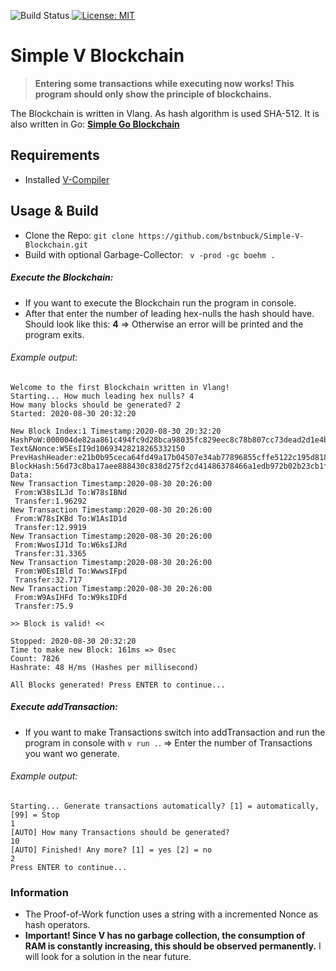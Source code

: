 ![Build Status](https://github.com/bstnbuck/Simple-V-Blockchain/workflows/Simple-V-Blockchain/badge.svg)
[![License: MIT](https://img.shields.io/badge/License-MIT-blue.svg)](https://github.com/bstnbuck/Simple-Go-Blockchain/blob/master/LICENSE)
# Simple V Blockchain

>**Entering some transactions while executing now works! This program should only show the principle of blockchains.**

The Blockchain is written in Vlang. As hash algorithm is used SHA-512.
It is also written in Go: [**Simple Go Blockchain**](https://github.com/bstnbuck/Simple-Go-Blockchain)

## Requirements
- Installed [V-Compiler](https://github.com/vlang/v)

## Usage & Build
* Clone the Repo: `git clone https://github.com/bstnbuck/Simple-V-Blockchain.git`
* Build with optional Garbage-Collector: ``` v -prod -gc boehm .```

##### Execute the Blockchain:
* If you want to execute the Blockchain run the program in console.
* After that enter the number of leading hex-nulls the hash should have. Should look like this: **4**
    => Otherwise an error will be printed and the program exits.

###### Example output:
```
Welcome to the first Blockchain written in Vlang!
Starting... How much leading hex nulls? 4
How many blocks should be generated? 2
Started: 2020-08-30 20:32:20

New Block Index:1 Timestamp:2020-08-30 20:32:20
HashPoW:000004de82aa861c494fc9d28bca98035fc829eec8c78b807cc73dead2d1e4b3086d856554781a1eba245fc6356db6ca472e0769fd0e65338eb6c9662551d5f5
Text&Nonce:W5EsII9d10693428218265332150
PrevHashHeader:e21b0b95ceca64fd49a17b04507e34ab77896855cffe5122c195d818d9ca393aedcc4d5644a2001cabd4ddcc2d57a88100b335d6ab90b01bb6ed7e9700b33804
BlockHash:56d73c8ba17aee888430c838d275f2cd41486378466a1edb972b02b23cb1f2479ea828249bb17e467bcb554ec6fa831aefe983da1e5e8b6aaced4700f12a5c5a
Data:
New Transaction Timestamp:2020-08-30 20:26:00
 From:W38sILJd To:W78sIBNd
 Transfer:1.96292
New Transaction Timestamp:2020-08-30 20:26:00
 From:W78sIKBd To:W1AsID1d
 Transfer:12.9919
New Transaction Timestamp:2020-08-30 20:26:00
 From:WwosIJ1d To:W6ksIJRd
 Transfer:31.3365
New Transaction Timestamp:2020-08-30 20:26:00
 From:W0EsIBld To:WwwsIFpd
 Transfer:32.717
New Transaction Timestamp:2020-08-30 20:26:00
 From:W9AsIHFd To:W9ksIDFd
 Transfer:75.9

>> Block is valid! <<

Stopped: 2020-08-30 20:32:20
Time to make new Block: 161ms => 0sec
Count: 7826
Hashrate: 48 H/ms (Hashes per millisecond)

All Blocks generated! Press ENTER to continue...
```

##### Execute addTransaction:
* If you want to make Transactions switch into addTransaction and run the program in console with `v run .`.
    => Enter the number of Transactions you want wo generate.

###### Example output:
```
Starting... Generate transactions automatically? [1] = automatically, [99] = Stop
1
[AUTO] How many Transactions should be generated?
10
[AUTO] Finished! Any more? [1] = yes [2] = no
2
Press ENTER to continue...
```

### Information
* The Proof-of-Work function uses a string with a incremented Nonce as hash operators.
* **Important! Since V has no garbage collection, the consumption of RAM is constantly increasing, this should be observed permanently.** I will look for a solution in the near future.
